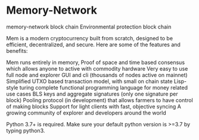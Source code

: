 # Memory-Network
memory-network block chain Environmental protection block chain

Mem is a modern cryptocurrency built from scratch, designed to be efficient, decentralized, and secure. Here are some of the features and benefits:

Mem runs entirely in memory,
Proof of space and time based consensus which allows anyone to active with commodity hardware
Very easy to use full node and explorer GUI and cli (thousands of nodes active on mainnet)
Simplified UTXO based transaction model, with small on chain state
Lisp-style turing complete functional programming language for money related use cases
BLS keys and aggregate signatures (only one signature per block)
Pooling protocol (in development) that allows farmers to have control of making blocks
Support for light clients with fast, objective syncing
A growing community of explorer and developers around the world


Python 3.7+ is required. Make sure your default python version is >=3.7 by typing python3.
